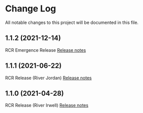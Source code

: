 # Change Log

All notable changes to this project will be documented in this file.

## 1.1.2 (2021-12-14)
RCR Emergence Release
[Release notes](https://eaflood.atlassian.net/browse/IWTF-2633)

## 1.1.1 (2021-06-22)
RCR Release (River Jordan)
[Release notes](https://eaflood.atlassian.net/projects/IWTF/versions/15357/tab/release-report-all-issues)

## 1.1.0 (2021-04-28)
RCR Release (River Irwell)
[Release notes](https://eaflood.atlassian.net/projects/IWTF/versions/15215/tab/release-report-all-issues)
